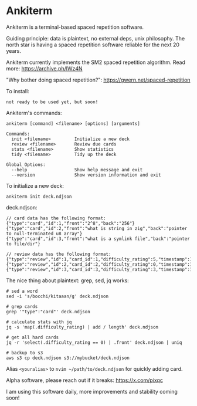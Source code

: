# Ankiterm

Ankiterm is a terminal-based spaced repetition software.

Guiding principle: data is plaintext, no external deps, unix philosophy. The north star is having a spaced repetition software reliable for the next 20 years.

Ankiterm currently implements the SM2 spaced repetition algorithm. Read more: https://archive.ph/lWz4N

"Why bother doing spaced repetition?": https://gwern.net/spaced-repetition

To install:

```
not ready to be used yet, but soon!
```

Ankiterm's commands:

```
ankiterm [command] <filename> [options] [arguments]

Commands:
  init <filename>         Initialize a new deck
  review <filename>       Review due cards
  stats <filename>        Show statistics
  tidy <filename>         Tidy up the deck

Global Options:
  --help                  Show help message and exit
  --version               Show version information and exit
```

To initialize a new deck:

```
ankiterm init deck.ndjson
```

deck.ndjson:

```
// card data has the following format:
{"type":"card","id":1,"front":"2^8","back":"256"}
{"type":"card","id":2,"front":"what is string in zig","back":"pointer to null-terminated u8 array"}
{"type":"card","id":3,"front":"what is a symlink file","back":"pointer to file/dir"}

// review data has the following format:
{"type":"review","id":1,"card_id":1,"difficulty_rating":5,"timestamp":1718949322,"algo":"sm2"}
{"type":"review","id":2,"card_id":2,"difficulty_rating":0,"timestamp":1718949322,"algo":"sm2"}
{"type":"review","id":3,"card_id":3,"difficulty_rating":3,"timestamp":1718949322,"algo":"sm2"}
```

The nice thing about plaintext: grep, sed, jq works:

```
# sed a word
sed -i 's/bocchi/kitaaan/g' deck.ndjson

# grep cards
grep '"type":"card"' deck.ndjson

# calculate stats with jq
jq -s 'map(.difficulty_rating) | add / length' deck.ndjson

# get all hard cards
jq -r 'select(.difficulty_rating == 0) | .front' deck.ndjson | uniq

# backup to s3
aws s3 cp deck.ndjson s3://mybucket/deck.ndjson
```

Alias `<youralias>` to `nvim ~/path/to/deck.ndjson` for quickly adding card.

Alpha software, please reach out if it breaks: https://x.com/pixqc

I am using this software daily, more improvements and stability coming soon!
